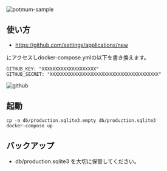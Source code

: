 ![potmum-sample](https://qiita-image-store.s3.amazonaws.com/0/25728/49020a1e-1e19-2939-e580-216b68f3902b.png)

## 使い方

* https://github.com/settings/applications/new

にアクセスしdocker-compose.ymlの以下を書き換えます。

```
GITHUB_KEY: "XXXXXXXXXXXXXXXXXXXX"
GITHUB_SECRET: "XXXXXXXXXXXXXXXXXXXXXXXXXXXXXXXXXXXXXXXX"
```

![github](https://qiita-image-store.s3.amazonaws.com/0/25728/023fb34c-91fc-cc98-2329-f9363a02467b.png)

## 起動

```
cp -a db/production.sqlite3.empty db/production.sqlite3
docker-compose up
```

## バックアップ

* db/production.sqlite3 を大切に保管してください。
